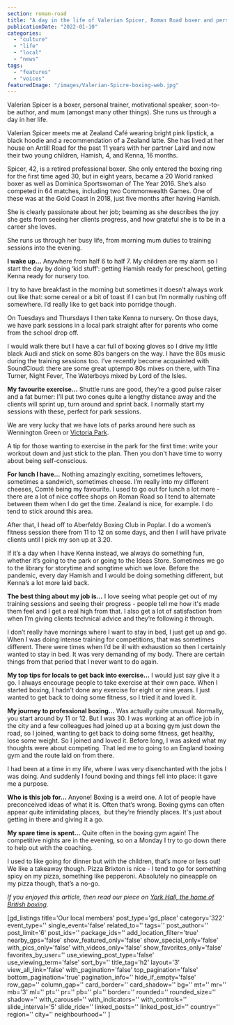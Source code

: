 ```yaml
---
section: roman-road
title: "A day in the life of Valerian Spicer, Roman Road boxer and personal trainer"
publicationDate: "2022-01-10"
categories: 
  - "culture"
  - "life"
  - "local"
  - "news"
tags: 
  - "features"
  - "voices"
featuredImage: "/images/Valerian-Spicre-boxing-web.jpg"
---
```


Valerian Spicer is a boxer, personal trainer, motivational speaker, soon-to-be author, and mum (amongst many other things). She runs us through a day in her life.

Valerian Spicer meets me at Zealand Café wearing bright pink lipstick, a black hoodie and a recommendation of a Zealand latte. She has lived at her house on Antill Road for the past 11 years with her partner Laird and now their two young children, Hamish, 4, and Kenna, 16 months. 

Spicer, 42, is a retired professional boxer. She only entered the boxing ring for the first time aged 30, but in eight years, became a 20 World ranked boxer as well as Dominica Sportswoman of The Year 2016. She’s also competed in 64 matches, including two Commonwealth Games. One of these was at the Gold Coast in 2018, just five months after having Hamish.

She is clearly passionate about her job; beaming as she describes the joy she gets from seeing her clients progress, and how grateful she is to be in a career she loves.

She runs us through her busy life, from morning mum duties to training sessions into the evening.

**I wake up…** Anywhere from half 6 to half 7. My children are my alarm so I start the day by doing ‘kid stuff’: getting Hamish ready for preschool, getting Kenna ready for nursery too.

I try to have breakfast in the morning but sometimes it doesn’t always work out like that: some cereal or a bit of toast if I can but I’m normally rushing off somewhere. I’d really like to get back into porridge though.

On Tuesdays and Thursdays I then take Kenna to nursery. On those days, we have park sessions in a local park straight after for parents who come from the school drop off.

I would walk there but I have a car full of boxing gloves so I drive my little black Audi and stick on some 80s bangers on the way. I have the 80s music during the training sessions too. I’ve recently become acquainted with SoundCloud: there are some great uptempo 80s mixes on there, with Tina Turner, Night Fever, The Waterboys mixed by Lord of the Isles.

**My favourite exercise…** Shuttle runs are good, they’re a good pulse raiser and a fat burner: I’ll put two cones quite a lengthy distance away and the clients will sprint up, turn around and sprint back. I normally start my sessions with these, perfect for park sessions. 

We are very lucky that we have lots of parks around here such as Wennington Green or [Victoria Park](https://www.towerhamlets.gov.uk/lgnl/leisure_and_culture/parks_and_open_spaces/victoria_park/victoria_park.aspx). 

A tip for those wanting to exercise in the park for the first time: write your workout down and just stick to the plan. Then you don't have time to worry about being self-conscious.

**For lunch I have…** Nothing amazingly exciting, sometimes leftovers, sometimes a sandwich, sometimes cheese. I’m really into my different cheeses, Comté being my favourite. I used to go out for lunch a lot more - there are a lot of nice coffee shops on Roman Road so I tend to alternate between them when I do get the time. Zealand is nice, for example. I do tend to stick around this area.

After that, I head off to Aberfeldy Boxing Club in Poplar. I do a women’s fitness session there from 11 to 12 on some days, and then I will have private clients until I pick my son up at 3.20.

If it’s a day when I have Kenna instead, we always do something fun, whether it’s going to the park or going to the Ideas Store. Sometimes we go to the library for storytime and songtime which we love. Before the pandemic, every day Hamish and I would be doing something different, but Kenna’s a lot more laid back.

**The best thing about my job is…** I love seeing what people get out of my training sessions and seeing their progress - people tell me how it's made them feel and I get a real high from that. I also get a lot of satisfaction from when I’m giving clients technical advice and they’re following it through.

I don’t really have mornings where I want to stay in bed, I just get up and go. When I was doing intense training for competitions, that was sometimes different. There were times when I’d be ill with exhaustion so then I certainly wanted to stay in bed. It was very demanding of my body. There are certain things from that period that I never want to do again.

**My top tips for locals to get back into exercise…** I would just say give it a go. I always encourage people to take exercise at their own pace. When I started boxing, I hadn't done any exercise for eight or nine years. I just wanted to get back to doing some fitness, so I tried it and loved it.

**My journey to professional boxing…** Was actually quite unusual. Normally, you start around by 11 or 12. But I was 30. I was working at an office job in the city and a few colleagues had joined up at a boxing gym just down the road, so I joined, wanting to get back to doing some fitness, get healthy, lose some weight. So I joined and loved it. Before long, I was asked what my thoughts were about competing. That led me to going to an England boxing gym and the route laid on from there.

I had been at a time in my life, where I was very disenchanted with the jobs I was doing. And suddenly I found boxing and things fell into place: it gave me a purpose. 

**Who is this job for…** Anyone! Boxing is a weird one. A lot of people have preconceived ideas of what it is. Often that’s wrong. Boxing gyms can often appear quite intimidating places,  but they’re friendly places. It's just about getting in there and giving it a go.

**My spare time is spent…** Quite often in the boxing gym again! The competitive nights are in the evening, so on a Monday I try to go down there to help out with the coaching.

I used to like going for dinner but with the children, that’s more or less out! We like a takeaway though. Pizza Brixton is nice - I tend to go for something spicy on my pizza, something like pepperoni. Absolutely no pineapple on my pizza though, that’s a no-go.

_If you enjoyed this article, then read our piece on [York Hall, the home of British boxing](https://romanroadlondon.com/york-hall-boxing-heritage-bethnal-green/)._

\[gd\_listings title='Our local members' post\_type='gd\_place' category='322' event\_type='' single\_event='false' related\_to='' tags='' post\_author='' post\_limit='6' post\_ids='' package\_ids='' add\_location\_filter='true' nearby\_gps='false' show\_featured\_only='false' show\_special\_only='false' with\_pics\_only='false' with\_videos\_only='false' show\_favorites\_only='false' favorites\_by\_user='' use\_viewing\_post\_type='false' use\_viewing\_term='false' sort\_by='' title\_tag='h2' layout='3' view\_all\_link='false' with\_pagination='false' top\_pagination='false' bottom\_pagination='true' pagination\_info='' hide\_if\_empty='false' row\_gap='' column\_gap='' card\_border='' card\_shadow='' bg='' mt='' mr='' mb='3' ml='' pt='' pr='' pb='' pl='' border='' rounded='' rounded\_size='' shadow='' with\_carousel='' with\_indicators='' with\_controls='' slide\_interval='5' slide\_ride='' linked\_posts='' linked\_post\_id='' country='' region='' city='' neighbourhood='' \]
